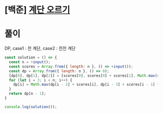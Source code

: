 # [백준] [계단 오르기](https://www.acmicpc.net/problem/2579)

# 풀이
DP, case1 : 전 계단, case2 : 전전 계단

```js
const solution = () => {
  const n = +input();
  const scores = Array.from({ length: n }, () => +input());
  const dp = Array.from({ length: n }, () => 0);
  [dp[0], dp[1], dp[2]] = [scores[0], scores[0] + scores[1], Math.max(scores[0] + scores[2], scores[1] + scores[2])];
  for (let i = 3; i < n; i++) {
    dp[i] = Math.max(dp[i - 2] + scores[i], dp[i - 3] + scores[i - 1] + scores[i]);
  }
  return dp[n - 1];
}

console.log(solution());
```